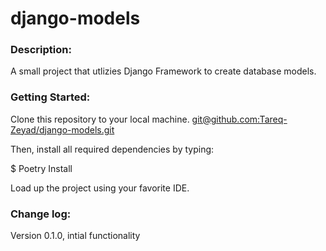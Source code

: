 # django-models

### Description:
A small project that utlizies Django Framework to create database models.

### Getting Started:
Clone this repository to your local machine. [git@github.com:Tareq-Zeyad/django-models.git]()

Then, install all required dependencies by typing:

$ Poetry Install

Load up the project using your favorite IDE.

### Change log:
Version 0.1.0, intial functionality
